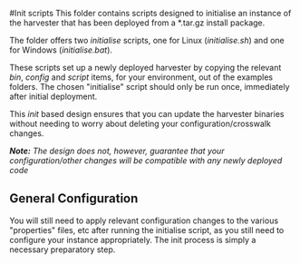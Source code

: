 #Init scripts
This folder contains scripts designed to initialise an instance of the harvester that has been deployed from a *.tar.gz install package.

The folder offers two *initialise* scripts, one for Linux (*initialise.sh*) and one for Windows (*initialise.bat*).

These scripts set up a newly deployed harvester by copying the relevant *bin*, *config* and *script* items, for your environment, out of the examples folders. The chosen "initialise" script should only be run once, immediately after initial deployment.

This *init* based design ensures that you can update the harvester binaries without needing to worry about deleting your configuration/crosswalk changes.

***Note:** The design does not, however, guarantee that your configuration/other changes will be compatible with any newly deployed code* 

## General Configuration
You will still need to apply relevant configuration changes to the various "properties" files, etc after running the initialise script, as you still need to configure your instance appropriately.
The init process is simply a necessary preparatory step.
